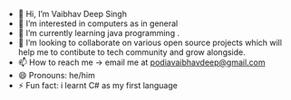 - 👋 Hi, I’m Vaibhav Deep Singh
- 👀 I’m interested in computers as in general
- 🌱 I’m currently learning java programming .
- 💞️ I’m looking to collaborate on various open source projects which will help me to contibute to tech community and grow alongside.
- 📫 How to reach me -> email me at podiavaibhavdeep@gmail.com
- 😄 Pronouns: he/him
- ⚡ Fun fact: i learnt C# as my first language 

